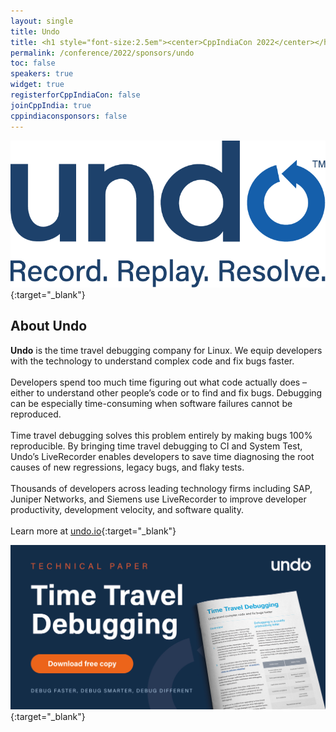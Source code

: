 ```yaml
---
layout: single
title: Undo
title: <h1 style="font-size:2.5em"><center>CppIndiaCon 2022</center></h1><center><p style="font-size:1.5em">Gold Sponsor
permalink: /conference/2022/sponsors/undo
toc: false
speakers: true
widget: true
registerforCppIndiaCon: false
joinCppIndia: true
cppindiaconsponsors: false
---
```


[![Undo](/conference/2022/sponsors/undo.png "Undo")](https://undo.io/?utm_source=cppindia&utm_medium=link&utm_campaign=about-undo){:target="_blank"}
<!-- <center> Modelling Silicon Dreams</center> -->
<!-- <h1 style="font-size:2em; color:blue"><center>Modelling Silicon Dreams</center></h1> -->

## About Undo
**Undo** is the time travel debugging company for Linux. We equip developers with the technology to understand complex code and fix bugs faster.<br><br>
Developers spend too much time figuring out what code actually does – either to understand other people’s code or to find and fix bugs. Debugging can be especially time-consuming when software failures cannot be reproduced. <br><br>
Time travel debugging solves this problem entirely by making bugs 100% reproducible. By bringing time travel debugging to CI and System Test, Undo’s LiveRecorder enables developers to save time diagnosing the root causes of new regressions, legacy bugs, and flaky tests.<br><br>
Thousands of developers across leading technology firms including SAP, Juniper Networks, and Siemens use LiveRecorder to improve developer productivity, development velocity, and software quality.
<br><br>
Learn more at [undo.io](https://undo.io/?utm_source=cppindia&utm_medium=link&utm_campaign=about-undo){:target="_blank"}

[![Undo](/conference/2022/sponsors/undo_tech_banner.jpg "Undo")](https://info.undo.io/time-travel-debugging-whitepaper?utm_source=cppindia&utm_medium=banner&utm_campaign=ttd-tech-paper){:target="_blank"}


<!-- [![CircuitSutra](/assets/images/www.png "CircuitSutra")](https://www.circuitsutra.com/){:target="_blank"}
[![CircuitSutra](/assets/images/linkedin.png "CircuitSutra")](https://www.linkedin.com/company/1013850/admin/){:target="_blank"}
[![CircuitSutra](/assets/images/facebook.jpg "CircuitSutra")](https://www.facebook.com/CircuitSutra/){:target="_blank"}
[![CircuitSutra](/assets/images/twitter.png "CircuitSutra")](https://twitter.com/CircuitSutra){:target="_blank"} -->
<!-- [Call For Speaker](/callforspeakers/call_for_speakers/) -->
<pre>















































</pre>